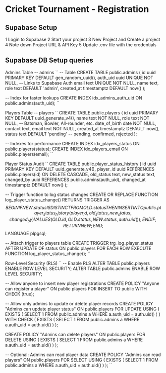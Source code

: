 # Cricket Tournament - Registration

## Supabase Setup

  1 Login to Supabase
  2 Start your project
  3 New Project and Create a project
  4 Note down Project URL & API Key
  5 Update .env file with the credentials

## Supabase DB Setup queries
Admins Table -- admins
``
-- Table
CREATE TABLE public.admins (
  id uuid PRIMARY KEY DEFAULT gen_random_uuid(),
  auth_uid uuid UNIQUE NOT NULL,  -- Links to Supabase Auth
  email text UNIQUE NOT NULL,
  name text,
  role text DEFAULT 'admin',
  created_at timestamptz DEFAULT now()
);

-- Index for faster lookups
CREATE INDEX idx_admins_auth_uid ON public.admins(auth_uid);
``

Players Table -- players
``
CREATE TABLE public.players (
  id uuid PRIMARY KEY DEFAULT uuid_generate_v4(),
  name text NOT NULL,
  role text NOT NULL,  -- Batsman, Bowler, All-rounder, etc.
  date_of_birth date NOT NULL,
  contact text,
  email text NOT NULL,
  created_at timestamptz DEFAULT now(),
  status text DEFAULT 'pending'  -- pending, confirmed, rejected
);

-- Indexes for performance
CREATE INDEX idx_players_status ON public.players(status);
CREATE INDEX idx_players_email ON public.players(email);
``

Player Status Audit
``
CREATE TABLE public.player_status_history (
  id uuid PRIMARY KEY DEFAULT uuid_generate_v4(),
  player_id uuid REFERENCES public.players(id) ON DELETE CASCADE,
  old_status text,
  new_status text,
  changed_by uuid REFERENCES public.admins(auth_uid),
  changed_at timestamptz DEFAULT now()
);

-- Trigger function to log status changes
CREATE OR REPLACE FUNCTION log_player_status_change()
RETURNS TRIGGER AS $$
BEGIN
  IF NEW.status IS DISTINCT FROM OLD.status THEN
    INSERT INTO public.player_status_history(player_id, old_status, new_status, changed_by)
    VALUES (OLD.id, OLD.status, NEW.status, auth.uid());
  END IF;
  RETURN NEW;
END;
$$ LANGUAGE plpgsql;

-- Attach trigger to players table
CREATE TRIGGER trg_log_player_status
AFTER UPDATE OF status ON public.players
FOR EACH ROW
EXECUTE FUNCTION log_player_status_change();
``

Row-Level Security (RLS)
``
-- Enable RLS
ALTER TABLE public.players ENABLE ROW LEVEL SECURITY;
ALTER TABLE public.admins ENABLE ROW LEVEL SECURITY;

-- Allow anyone to insert new player registrations
CREATE POLICY "Anyone can register a player"
ON public.players
FOR INSERT
TO public
WITH CHECK (true);

-- Allow only admins to update or delete player records
CREATE POLICY "Admins can update player status"
ON public.players
FOR UPDATE
USING (
  EXISTS (
    SELECT 1 FROM public.admins a
    WHERE a.auth_uid = auth.uid()
  )
)
WITH CHECK (
  EXISTS (
    SELECT 1 FROM public.admins a
    WHERE a.auth_uid = auth.uid()
  )
);

CREATE POLICY "Admins can delete players"
ON public.players
FOR DELETE
USING (
  EXISTS (
    SELECT 1 FROM public.admins a
    WHERE a.auth_uid = auth.uid()
  )
);

-- Optional: Admins can read player data
CREATE POLICY "Admins can read players"
ON public.players
FOR SELECT
USING (
  EXISTS (
    SELECT 1 FROM public.admins a
    WHERE a.auth_uid = auth.uid()
  )
);
``

